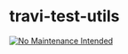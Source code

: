 # travi-test-utils

[![No Maintenance Intended](http://unmaintained.tech/badge.svg)](http://unmaintained.tech/)
